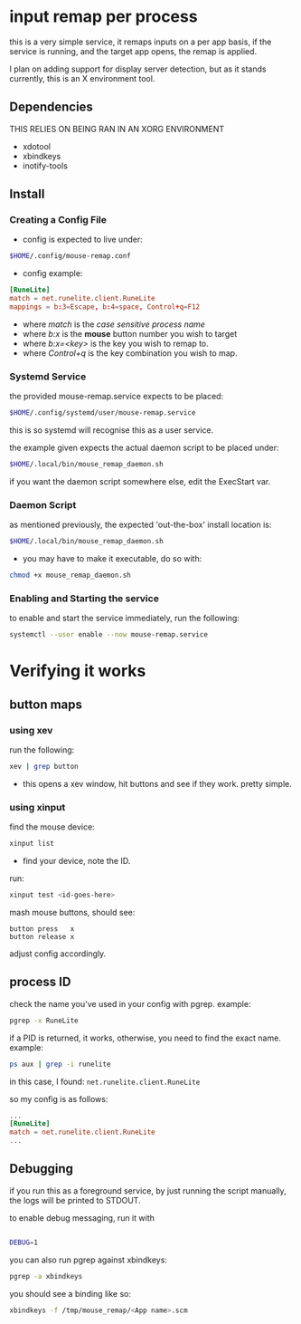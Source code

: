 # input remap per process
 this is a very simple service, it remaps inputs on a per app basis,
 if the service is running, and the target app opens, the remap is applied.

I plan on adding support for display server detection, but as it stands currently, this is an X environment tool.

## Dependencies
THIS RELIES ON BEING RAN IN AN XORG ENVIRONMENT
- xdotool
- xbindkeys
- inotify-tools

## Install

### Creating a Config File
- config is expected to live under:
```bash
$HOME/.config/mouse-remap.conf
```
- config example:
```conf
[RuneLite]
match = net.runelite.client.RuneLite
mappings = b:3=Escape, b:4=space, Control+q=F12
```
- where *match* is the _case sensitive process name_
- where *b:x* is the **mouse** button number you wish to target
- where *b:x=\<key\>* is the key you wish to remap to.
- where *Control+q* is the key combination you wish to map.

### Systemd Service

the provided mouse-remap.service expects to be placed:
```bash
$HOME/.config/systemd/user/mouse-remap.service
```
this is so systemd will recognise this as a user service.

the example given expects the actual daemon script to be placed under:
```bash
$HOME/.local/bin/mouse_remap_daemon.sh
```
if you want the daemon script somewhere else, edit the ExecStart var.

### Daemon Script

as mentioned previously, the expected 'out-the-box' install location is:

```bash
$HOME/.local/bin/mouse_remap_daemon.sh
```

- you may have to make it executable, do so with:
```bash
chmod +x mouse_remap_daemon.sh
```
### Enabling and Starting the service
to enable and start the service immediately, run the following:
```bash
systemctl --user enable --now mouse-remap.service
```

# Verifying it works
## button maps
### using xev
run the following:
```bash
xev | grep button
```
- this opens a xev window, hit buttons and see if they work. pretty simple.

### using xinput
find the mouse device:
```bash
xinput list
```
- find your device, note the ID.

run:
```bash
xinput test <id-goes-here>
```

mash mouse buttons, should see:
```
button press   x
button release x
```

adjust config accordingly.


## process ID

check the name you've used in your config with pgrep.
example:
```bash
pgrep -x RuneLite
```
if a PID is returned, it works, otherwise, you need to find the exact name.
example:
```bash
ps aux | grep -i runelite
```
in this case, I found:
```net.runelite.client.RuneLite```

so my config is as follows:
```conf
...
[RuneLite]
match = net.runelite.client.RuneLite
...
```

## Debugging

if you run this as a foreground service, by just running the script manually,
the logs will be printed to STDOUT.

to enable debug messaging, run it with
```bash

DEBUG=1
```

you can also run pgrep against xbindkeys:
```bash
pgrep -a xbindkeys
```
you should see a binding like so:
```bash
xbindkeys -f /tmp/mouse_remap/<App name>.scm
```


